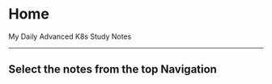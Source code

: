 # Home

My Daily Advanced K8s Study Notes

---

<div class="text-center">
  <h2>Select the notes from the top Navigation</h2> 
</div>
